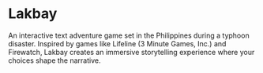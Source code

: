 # Lakbay
An interactive text adventure game set in the Philippines during a typhoon disaster. Inspired by games like Lifeline (3 Minute Games, Inc.) and Firewatch, Lakbay creates an immersive storytelling experience where your choices shape the narrative.
